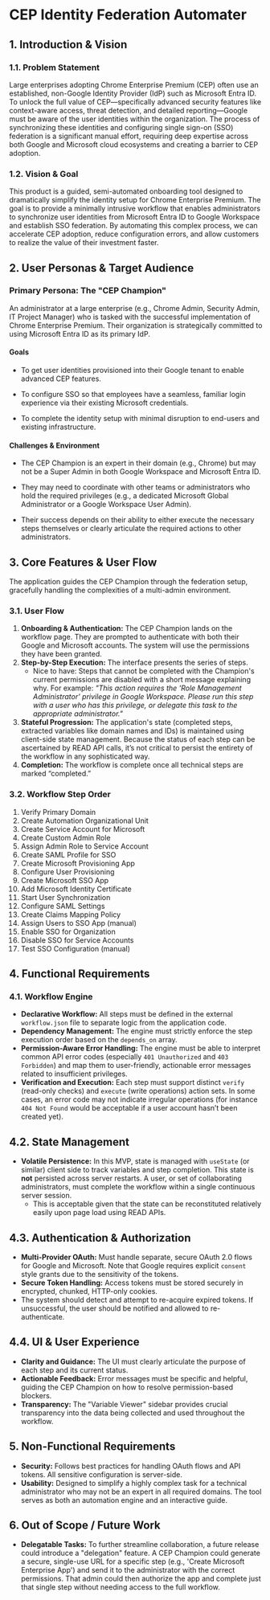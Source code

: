 # CEP Identity Federation Automater

## 1. Introduction & Vision

### 1.1. Problem Statement

Large enterprises adopting Chrome Enterprise Premium (CEP) often use an established, non-Google Identity Provider (IdP) such as Microsoft Entra ID. To unlock the full value of CEP—specifically advanced security features like context-aware access, threat detection, and detailed reporting—Google must be aware of the user identities within the organization. The process of synchronizing these identities and configuring single sign-on (SSO) federation is a significant manual effort, requiring deep expertise across both Google and Microsoft cloud ecosystems and creating a barrier to CEP adoption.

### 1.2. Vision & Goal

This product is a guided, semi-automated onboarding tool designed to dramatically simplify the identity setup for Chrome Enterprise Premium. The goal is to provide a minimally intrusive workflow that enables administrators to synchronize user identities from Microsoft Entra ID to Google Workspace and establish SSO federation. By automating this complex process, we can accelerate CEP adoption, reduce configuration errors, and allow customers to realize the value of their investment faster.

## 2. User Personas & Target Audience

### Primary Persona: The "CEP Champion"

An administrator at a large enterprise (e.g., Chrome Admin, Security Admin, IT Project Manager) who is tasked with the successful implementation of Chrome Enterprise Premium. Their organization is strategically committed to using Microsoft Entra ID as its primary IdP.

#### Goals

- To get user identities provisioned into their Google tenant to enable advanced CEP features.

- To configure SSO so that employees have a seamless, familiar login experience via their existing Microsoft credentials.

- To complete the identity setup with minimal disruption to end-users and existing infrastructure.

#### Challenges & Environment

- The CEP Champion is an expert in their domain (e.g., Chrome) but may not be a Super Admin in both Google Workspace and Microsoft Entra ID.

- They may need to coordinate with other teams or administrators who hold the required privileges (e.g., a dedicated Microsoft Global Administrator or a Google Workspace User Admin).

- Their success depends on their ability to either execute the necessary steps themselves or clearly articulate the required actions to other administrators.

## 3. Core Features & User Flow

The application guides the CEP Champion through the federation setup, gracefully handling the complexities of a multi-admin environment.

### 3.1. User Flow

1. **Onboarding & Authentication:** The CEP Champion lands on the workflow page. They are prompted to authenticate with both their Google and Microsoft accounts. The system will use the permissions they have been granted.
2. **Step-by-Step Execution:** The interface presents the series of steps.
   - Nice to have: Steps that cannot be completed with the Champion's current permissions are disabled with a short message explaining why. For example: _"This action requires the 'Role Management Administrator' privilege in Google Workspace. Please run this step with a user who has this privilege, or delegate this task to the appropriate administrator."_
3. **Stateful Progression:** The application's state (completed steps, extracted variables like domain names and IDs) is maintained using client-side state management. Because the status of each step can be ascertained by READ API calls, it’s not critical to persist the entirety of the workflow in any sophisticated way.
4. **Completion:** The workflow is complete once all technical steps are marked “completed.”

### 3.2. Workflow Step Order

1. Verify Primary Domain
2. Create Automation Organizational Unit
3. Create Service Account for Microsoft
4. Create Custom Admin Role
5. Assign Admin Role to Service Account
6. Create SAML Profile for SSO
7. Create Microsoft Provisioning App
8. Configure User Provisioning
9. Create Microsoft SSO App
10. Add Microsoft Identity Certificate
11. Start User Synchronization
12. Configure SAML Settings
13. Create Claims Mapping Policy
14. Assign Users to SSO App (manual)
15. Enable SSO for Organization
16. Disable SSO for Service Accounts
17. Test SSO Configuration (manual)

## 4. Functional Requirements

### 4.1. Workflow Engine

- **Declarative Workflow:** All steps must be defined in the external `workflow.json` file to separate logic from the application code.
- **Dependency Management:** The engine must strictly enforce the step execution order based on the `depends_on` array.
- **Permission-Aware Error Handling:** The engine must be able to interpret common API error codes (especially `401 Unauthorized` and `403 Forbidden`) and map them to user-friendly, actionable error messages related to insufficient privileges.
- **Verification and Execution:** Each step must support distinct `verify` (read-only checks) and `execute` (write operations) action sets. In some cases, an error code may not indicate irregular operations (for instance `404 Not Found` would be acceptable if a user account hasn’t been created yet).

## 4.2. State Management

- **Volatile Persistence:** In this MVP, state is managed with `useState` (or similar) client side to track variables and step completion. This state is **not** persisted across server restarts. A user, or set of collaborating administrators, must complete the workflow within a single continuous server session.
  - This is acceptable given that the state can be reconstituted relatively easily upon page load using READ APIs.

## 4.3. Authentication & Authorization

- **Multi-Provider OAuth:** Must handle separate, secure OAuth 2.0 flows for Google and Microsoft. Note that Google requires explicit `consent` style grants due to the sensitivity of the tokens.
- **Secure Token Handling:** Access tokens must be stored securely in encrypted, chunked, HTTP-only cookies.
- The system should detect and attempt to re-acquire expired tokens. If unsuccessful, the user should be notified and allowed to re-authenticate.

## 4.4. UI & User Experience

- **Clarity and Guidance:** The UI must clearly articulate the purpose of each step and its current status.
- **Actionable Feedback:** Error messages must be specific and helpful, guiding the CEP Champion on how to resolve permission-based blockers.
- **Transparency:** The "Variable Viewer" sidebar provides crucial transparency into the data being collected and used throughout the workflow.

## 5. Non-Functional Requirements

- **Security:** Follows best practices for handling OAuth flows and API tokens. All sensitive configuration is server-side.
- **Usability:** Designed to simplify a highly complex task for a technical administrator who may not be an expert in all required domains. The tool serves as both an automation engine and an interactive guide.

## 6. Out of Scope / Future Work

- **Delegatable Tasks:** To further streamline collaboration, a future release could introduce a "delegation" feature. A CEP Champion could generate a secure, single-use URL for a specific step (e.g., 'Create Microsoft Enterprise App') and send it to the administrator with the correct permissions. That admin could then authorize the app and complete just that single step without needing access to the full workflow.

